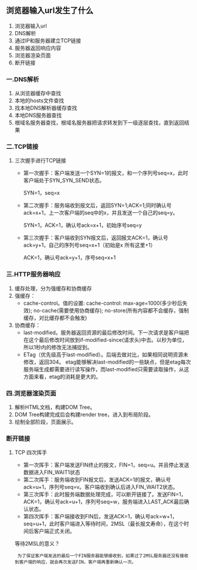## 浏览器输入url发生了什么 ##

1. 浏览器输入url
2. DNS解析
3. 通过IP和服务器建立TCP链接
4. 服务器返回响应内容
5. 浏览器渲染页面
6. 断开链接

### 一.DNS解析
1. 从浏览器缓存中查找
2. 本地的hosts文件查找 
3. 找本地DNS解析器缓存查找
4. 本地DNS服务器查找
5. 根域名服务器查找，根域名服务器把请求转发到下一级逐层查找，直到返回结果

### 二.TCP链接
1. 三次握手进行TCP链接
    * 第一次握手：客户端发送一个SYN=1的报文，和一个序列号seq=x，此时客户端处于SYN_SYN_SEND状态。

        SYN=1，seq=x

    * 第二次握手：服务端收到报文后，返回SYN=1;ACK=1;同时确认号ack=x+1，上一次客户端的seq中的x，并且发送一个自己的seq=y。

        SYN=1，ACK=1，确认号ack=x+1，初始序号seq=y
    * 第三次握手：客户端收到SYN报文后，返回报文ACK=1，确认号ack=y+1，自己的序列号seq=x+1（初始是x 所有这里+1）

        ACK=1，确认号ack=y+1，序号seq=x+1



### 三.HTTP服务器响应
1. 缓存处理，分为强缓存和协商缓存
2. 强缓存：
    * cache-control。值的设置: cache-control: max-age=1000(多少秒后失效); no-cache(需要使用协商缓存); no-store(所有内容都不会缓存，强制缓存，对比缓存都不会触发)
3. 协商缓存：
    * last-modified。服务器返回资源的最后修改时间。下一次请求是客户端把在这个最后修改时间放到if-modified-since(请求头)中去。以秒为单位，所以1秒内的修改无法捕捉到。
    * ETag（优先级高于last-modified）。后端去做对比，如果相同说明资源未修改，返回304。
    etag能够解决last-modified的一些缺点，但是etag每次服务端生成都需要进行读写操作，而last-modified只需要读取操作，从这方面来看，etag的消耗是更大的。

### 四.浏览器渲染页面
1. 解析HTML文档，构建DOM Tree。
2. DOM Tree构建完成后会构建render tree，进入到布局阶段。
3. 绘制全部阶段，页面展示。

### 断开链接
1. TCP 四次挥手
    * 第一次挥手：客户端发送FIN终止的报文，FIN=1，seq=u。并且停止发送数据进入FIN_WAIT1状态
    * 第二次挥手：服务端收到FIN报文后，发送ACK=1的报文，确认号ack=u+1，序列号seq=v。客户端收到确认后进入FIN_WAIT2状态。
    * 第三次挥手：此时服务端数据处理完成，可以断开链接了。发送FIN=1，ACK=1，确认号ack=u+1，序列号seq=w，服务端进入LAST_ACK最后确认状态。
    * 第四次挥手：客户端接收到FIN后，发送ACK=1，确认号ack=w+1，seq=u+1，此时客户端进入等待时间，2MSL（最长报文寿命），在这个时间后客户端正式关闭。

    等待2MSL的意义？

        为了保证客户端发送的最后一个FIN服务器能够接收到，如果过了2MSL服务器还没有接收到客户端的响应，就会再次发送FIN，客户端再重新确认一次。